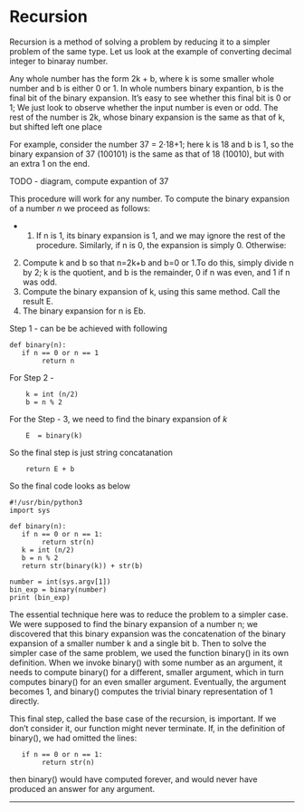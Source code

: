 # Recursion 

Recursion is a method of solving a problem by reducing it to a simpler problem of the same type.
Let us look at the example of converting decimal integer to binaray number.

Any whole number has the form 2k + b, where k is some smaller whole number and b is either 0 or 1.
In whole numbers binary expantion, b is the final bit of the binary expansion. It’s easy to see whether this final bit is 0 or 1; 
We just look to observe whether the input number is even or odd. The rest of the number is 2k, whose 
binary expansion is the same as that of k, but shifted left one place


For example, consider the number 37 = 2·18+1; here k is 18 and b is 1, so the binary expansion 
of 37 (100101) is the same as that of 18 (10010), but with an extra 1 on the end.

TODO - diagram, compute expantion of 37

This procedure will work for any number. To compute the binary expansion of a number *n* we proceed as follows:
* 1. If n is 1, its binary expansion is 1, and we may ignore the rest of the procedure. Similarly, if n is 0, the expansion is simply 0. Otherwise:
2. Compute k and b so that n=2k+b and b=0 or 1.To do this, simply divide n by 2; k is the quotient, and b is the remainder, 0 if n was even, and 1 if n was odd.
3. Compute the binary expansion of k, using this same method. Call the result E.
4. The binary expansion for n is Eb.


Step 1 - can be be achieved with following 

```
def binary(n):
   if n == 0 or n == 1
        return n 

```
For Step 2 - 

``` 
    k = int (n/2)
    b = n % 2 

```

For the Step - 3, we need to find the binary expansion of *k* 

```
    E  = binary(k)
```

So the final step is just string concatanation 

```
    return E + b 

```

So the final code looks as below

```
#!/usr/bin/python3
import sys

def binary(n):
   if n == 0 or n == 1:
        return str(n)
   k = int (n/2)
   b = n % 2 
   return str(binary(k)) + str(b)

number = int(sys.argv[1])
bin_exp = binary(number)
print (bin_exp)

```

The essential technique here was to reduce the problem to a simpler case. We were supposed to find the binary expansion 
of a number n; we discovered that this binary expansion was the concatenation of the binary expansion of a smaller number 
k and a single bit b. Then to solve the simpler case of the same problem, we used the function binary() in its own 
definition. When we invoke binary() with some number as an argument, it needs to compute binary() for a different, smaller 
argument, which in turn computes binary() for an even smaller argument. Eventually, the argument becomes 1, and binary() 
computes the trivial binary representation of 1 directly.

This final step, called the base case of the recursion, is important. If we don’t consider it, our function might never 
terminate. If, in the definition of binary(), we had omitted the lines:

```
   if n == 0 or n == 1:
        return str(n)

```

then binary() would have computed forever, and would never have produced
an answer for any argument.

---


